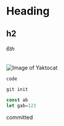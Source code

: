 # Heading
## h2
###### 6th

![Image of Yaktocat](https://octodex.github.com/images/yaktocat.png)

`code`

```
git init
```
```javascript
const ab
let gab=123
```

committed

